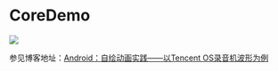 # CoreDemo

![](https://raw.githubusercontent.com/DrkCore/CoreDemo/master/wave/演示.gif)

参见博客地址：[Android：自绘动画实践——以Tencent OS录音机波形为例](http://blog.csdn.net/drkcore/article/details/51822818)
